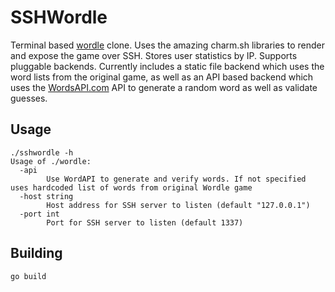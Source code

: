 # SSHWordle
Terminal based [wordle](https://www.powerlanguage.co.uk/wordle/) clone. Uses the amazing charm.sh 
libraries to render and expose the game over SSH. Stores  user statistics by IP. Supports 
pluggable backends. Currently includes a static file backend which uses the word lists from 
the original game, as well as an API based backend which uses the [WordsAPI.com](https://www.wordsapi.com/)
API to generate a random word as well as validate guesses.

## Usage
```shell
./sshwordle -h
Usage of ./wordle:
  -api
    	Use WordAPI to generate and verify words. If not specified uses hardcoded list of words from original Wordle game
  -host string
    	Host address for SSH server to listen (default "127.0.0.1")
  -port int
    	Port for SSH server to listen (default 1337)

```

## Building
```shell
go build
```